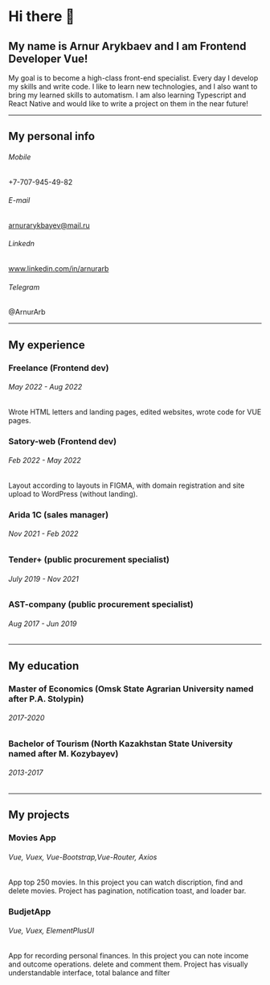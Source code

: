 # Hi there 👋
## My name is Arnur Arykbaev and I am Frontend Developer Vue!
My goal is to become a high-class front-end specialist. Every day I develop my skills and write code. I like to learn new technologies, and I also want to bring my learned skills to automatism. I am also learning Typescript and React Native and would like to write a project on them in the near future!
***
## My personal info

###### Mobile
+7-707-945-49-82
###### E-mail
arnurarykbayev@mail.ru
###### Linkedn
www.linkedin.com/in/arnurarb
###### Telegram
@ArnurArb

***
## My experience
### Freelance (Frontend dev)
###### May 2022 - Aug 2022
Wrote HTML letters and landing pages, edited websites, wrote
code for VUE pages.
### Satory-web (Frontend dev)
###### Feb 2022 - May 2022
Layout according to layouts in FIGMA, with domain registration
and site upload to WordPress (without landing).
### Arida 1C (sales manager)
###### Nov 2021 - Feb 2022
### Tender+ (public procurement specialist)
###### July 2019 - Nov 2021
### AST-company (public procurement specialist)
###### Aug 2017 - Jun 2019
***

## My education
### Master of Economics (Omsk State Agrarian University named after P.A. Stolypin)
###### 2017-2020 
### Bachelor of Tourism (North Kazakhstan State University named after M. Kozybayev)
###### 2013-2017 
***
## My projects
### Movies App
###### Vue, Vuex, Vue-Bootstrap,Vue-Router, Axios
App top 250 movies. In this project you can watch
discription, find and delete movies. Project has
pagination, notification toast, and loader bar.
### BudjetApp
###### Vue, Vuex, ElementPlusUI

App for recording personal finances. In this project you
can note income and outcome operations. delete and
comment them. Project has visually understandable
interface, total balance and filter
